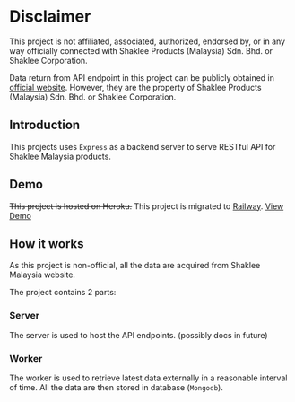 # Disclaimer

This project is not affiliated, associated, authorized, endorsed by, or in any way officially connected with Shaklee Products (Malaysia) Sdn. Bhd. or Shaklee Corporation.

Data return from API endpoint in this project can be publicly obtained in [official website](https://www.shaklee.com.my/). However, they are the property of Shaklee Products (Malaysia) Sdn. Bhd. or Shaklee Corporation.

## Introduction

This projects uses `Express` as a backend server to serve RESTful API for Shaklee Malaysia products.

## Demo

~~This project is hosted on Heroku.~~
This project is migrated to [Railway](https://railway.app/). [View Demo](https://shaklee-my-api.up.railway.app/)

## How it works

As this project is non-official, all the data are acquired from Shaklee Malaysia website.

The project contains 2 parts:

### Server

The server is used to host the API endpoints. (possibly docs in future)

### Worker

The worker is used to retrieve latest data externally in a reasonable interval of time.
All the data are then stored in database (`Mongodb`).
